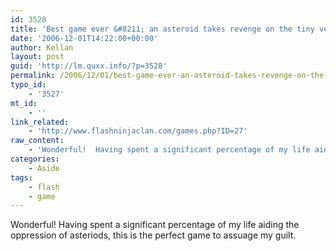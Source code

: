 ```yaml
---
id: 3528
title: 'Best game ever &#8211; an asteroid takes revenge on the tiny vector ships that have been oppressing'
date: '2006-12-01T14:22:00+00:00'
author: Kellan
layout: post
guid: 'http://lm.quxx.info/?p=3528'
permalink: /2006/12/01/best-game-ever-an-asteroid-takes-revenge-on-the-tiny-vector-ships-that-have-been-oppressing/
typo_id:
    - '3527'
mt_id:
    - ''
link_related:
    - 'http://www.flashninjaclan.com/games.php?ID=27'
raw_content:
    - 'Wonderful!  Having spent a significant percentage of my life aiding the oppression of asteriods, this is the perfect game to assuage my guilt.'
categories:
    - Aside
tags:
    - flash
    - game
---
```


Wonderful! Having spent a significant percentage of my life aiding the oppression of asteriods, this is the perfect game to assuage my guilt.